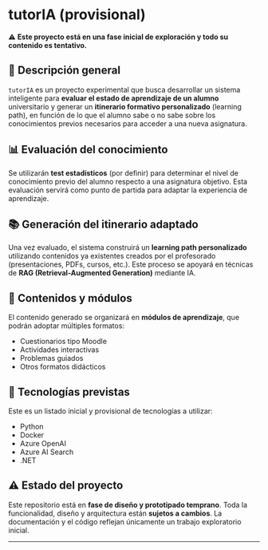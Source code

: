 # tutorIA (provisional)

⚠️ **Este proyecto está en una fase inicial de exploración y todo su contenido es tentativo.**

## 🧠 Descripción general

`tutorIA` es un proyecto experimental que busca desarrollar un sistema inteligente para **evaluar el estado de aprendizaje de un alumno** universitario y generar un **itinerario formativo personalizado** (learning path), en función de lo que el alumno sabe o no sabe sobre los conocimientos previos necesarios para acceder a una nueva asignatura.

## 📊 Evaluación del conocimiento

Se utilizarán **test estadísticos** (por definir) para determinar el nivel de conocimiento previo del alumno respecto a una asignatura objetivo. Esta evaluación servirá como punto de partida para adaptar la experiencia de aprendizaje.

## 📚 Generación del itinerario adaptado

Una vez evaluado, el sistema construirá un **learning path personalizado** utilizando contenidos ya existentes creados por el profesorado (presentaciones, PDFs, cursos, etc.). Este proceso se apoyará en técnicas de **RAG (Retrieval-Augmented Generation)** mediante IA.

## 🧩 Contenidos y módulos

El contenido generado se organizará en **módulos de aprendizaje**, que podrán adoptar múltiples formatos:
- Cuestionarios tipo Moodle
- Actividades interactivas
- Problemas guiados
- Otros formatos didácticos

## 🧪 Tecnologías previstas

Este es un listado inicial y provisional de tecnologías a utilizar:

- Python
- Docker
- Azure OpenAI
- Azure AI Search
- .NET

## ⚠️ Estado del proyecto

Este repositorio está en **fase de diseño y prototipado temprano**. Toda la funcionalidad, diseño y arquitectura están **sujetos a cambios**. La documentación y el código reflejan únicamente un trabajo exploratorio inicial.

---

